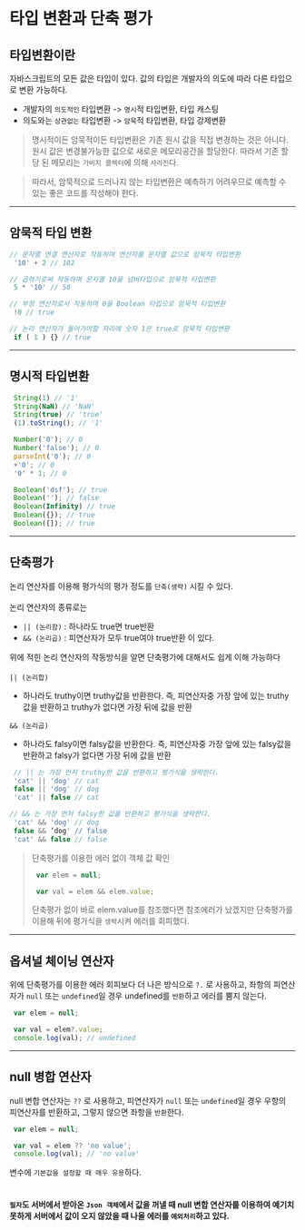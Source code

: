 
# 타입 변환과 단축 평가

## 타입변환이란

자바스크립트의 모든 값은 타입이 있다. 값의 타입은 개발자의 의도에 따라 다른 타입으로 변환 가능하다.

- 개발자의 `의도적인` 타입변환 -> `명시`적 타입변환, 타입 캐스팅
- 의도와는 `상관없는` 타입변환 -> `암묵`적 타입변환, 타입 강제변환

> 명시적이든 암묵적이든 타입변환은 기존 원시 값을 직접 변경하는 것은 아니다.
> 원시 값은 변경불가능한 값으로 새로운 메모리공간을 할당한다. 따라서 기존 할당 된 메모리는 `가비지 콜렉터`에 의해 `사라진`다.

> 따라서, 암묵적으로 드러나지 않는 타입변환은 예측하기 어려우므로 예측할 수 있는 좋은 코드를 작성해야 한다.

<hr>

## 암묵적 타입 변환

```JavaScript
// 문자열 연결 연산자로 작동하며 연산자를 문자열 값으로 암묵적 타입변환
 '10' + 2 // 102

// 곱하기로써 작동하며 문자열 10을 넘버타입으로 암묵적 타입변환
 5 * '10' // 50

// 부정 연산자로서 작동하며 0을 Boolean 타입으로 암묵적 타입변환
 !0 // true

// 논리 연산자가 들어가야할 자리에 숫자 1은 true로 암묵적 타입변환
 if ( 1 ) {} // true
```

<hr>

## 명시적 타입변환

```JavaScript
 String(1) // '1'
 String(NaN) // 'NaN'
 String(true) // 'true'
 (1).toString(); // '1'

 Number('0'); // 0
 Number('false'); // 0
 parseInt('0'); // 0
 +'0'; // 0
 '0' * 1; // 0

 Boolean('dsf'); // true
 Boolean(''); // false
 Boolean(Infinity) // true
 Boolean({}); // true
 Boolean([]); // true
```

<hr>

## 단축평가

논리 연산자를 이용해 평가식의 평가 정도를 `단축(생략)` 시킬 수 있다.
<br><br>
논리 연산자의 종류로는

- `|| (논리함)` : 하나라도 true면 true반환
- `&& (논리곱)` : 피연산자가 모두 true여야 true반환
이 있다.

위에 적힌 논리 연산자의 작동방식을 알면 단축평가에 대해서도 쉽게 이해 가능하다<br>
<br>
`|| (논리합)`
- 하나라도 truthy이면 truthy값을 반환한다. 즉, 피연산자중 가장 앞에 있는 truthy값을 반환하고 truthy가 없다면 가장 뒤에 값을 반환
  
`&& (논리곱)`
- 하나라도 falsy이면 falsy값을 반환한다. 즉, 피연산자중 가장 앞에 있는 falsy값을 반환하고 falsy가 없다면 가장 뒤에 값을 반환

```JavaScript
 // || 는 가장 먼저 truthy한 값을 반환하고 평가식을 생략한다.
 'cat' || 'dog' // cat
 false || 'dog' // dog
 'cat' || false // cat

// && 는 가장 먼저 falsy한 값을 반환하고 평가식을 생략한다.
 'cat' && 'dog' // dog
 false && ’dog' // false
 'cat' && false // false
```

> 단축평가를 이용한 에러 없이 객체 값 확인
> ```JavaScript
>  var elem = null;
>
>  var val = elem && elem.value;
> ```
> 단축평가 없이 바로 elem.value를 참조했다면 참조에러가 났겠지만 단축평가를 이용해 뒤에 평가식을 `생략`시켜 에러를 회피했다.

<hr>

## 옵셔널 체이닝 연산자

위에 단축평가를 이용한 에러 회피보다 더 나은 방식으로 `?.` 로 사용하고, 좌항의 피연산자가 `null` 또는 `undefined`일 경우 undefined를 `반환`하고 에러를 뿜지 않는다.

```JavaScript
 var elem = null;

 var val = elem?.value;
 console.log(val); // undefined
```

<hr>

## null 병합 연산자

null 변합 연산자는 `??` 로 사용하고, 피연산자가 `null` 또는 `undefined`일 경우 우항의 피연산자를 반환하고, 그렇지 않으면 좌항을 `반환`한다.

```JavaScript
 var elem = null;

 var val = elem ?? 'no value';
 console.log(val); // 'no value'
```

변수에 `기본값을 설정할 때 매우 유용`하다.<br>
<br>
#### `필자`도 서버에서 받아온 `Json 객체`에서 값을 꺼낼 때 null 변합 연산자를 이용하여 예기치 못하게 서버에서 값이 오지 않았을 때 나올 에러를 `예외처리`하고 있다.
